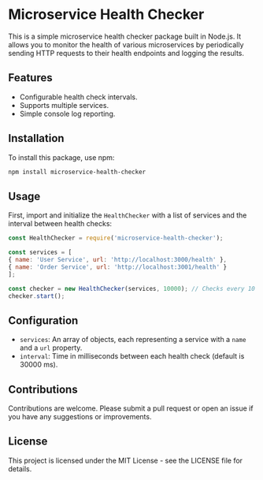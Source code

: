 # Microservice Health Checker

This is a simple microservice health checker package built in Node.js. It allows you to monitor the health of various microservices by periodically sending HTTP requests to their health endpoints and logging the results.

## Features

- Configurable health check intervals.
- Supports multiple services.
- Simple console log reporting.

## Installation

To install this package, use npm:

```bash
npm install microservice-health-checker
```

## Usage

First, import and initialize the `HealthChecker` with a list of services and the interval between health checks:

```javascript
const HealthChecker = require('microservice-health-checker');

const services = [
{ name: 'User Service', url: 'http://localhost:3000/health' },
{ name: 'Order Service', url: 'http://localhost:3001/health' }
];

const checker = new HealthChecker(services, 10000); // Checks every 10 seconds
checker.start();
```

## Configuration

- `services`: An array of objects, each representing a service with a `name` and a `url` property.
- `interval`: Time in milliseconds between each health check (default is 30000 ms).

## Contributions

Contributions are welcome. Please submit a pull request or open an issue if you have any suggestions or improvements.

## License

This project is licensed under the MIT License - see the LICENSE file for details.
